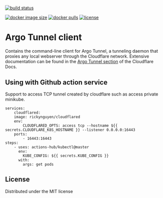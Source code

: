 # 
[![build status](https://github.com/rickynguyen4590/cloudflared/actions/workflows/main.yaml/badge.svg)](https://github.com/rickynguyen4590/cloudflared/actions/workflows/main.yaml)

[![docker image size](https://img.shields.io/docker/image-size/rickynguyen4/cloudflared/latest)](https://hub.docker.com/r/rickynguyen4590/cloudflared)
[![docker pulls](https://img.shields.io/docker/pulls/rickynguyen4590/cloudflared.svg)](https://hub.docker.com/r/rickynguyen4590/cloudflared/)
[![license](https://img.shields.io/badge/license-MIT-blue.svg)](https://opensource.org/licenses/MIT)

# Argo Tunnel client

Contains the command-line client for Argo Tunnel, a tunneling daemon that proxies any local webserver through the Cloudflare network. Extensive documentation can be found in the [Argo Tunnel section](https://developers.cloudflare.com/cloudflare-one/connections/connect-apps) of the Cloudflare Docs.

## Using with Github action service
Support to access TCP tunnel created by cloudflare such as access private minikube.
```yml:
services:
    cloudflared:
    image: rickynguyen/cloudflared
    env:
        CLOUDFLARED_OPTS: access tcp --hostname ${{ secrets.CLOUDFLARE_K8S_HOSTNAME }} --listener 0.0.0.0:16443
    ports:
        - 16443:16443
steps:
    - uses: actions-hub/kubectl@master
      env:
        KUBE_CONFIG: ${{ secrets.KUBE_CONFIG }}
      with:
        args: get pods

```
## License

Distributed under the MIT license
